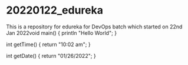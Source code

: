# 20220122_edureka
This is a repository for edureka for DevOps batch which started on 22nd Jan 2022void main()
{
	println "Hello World";
}

int getTime()
{
	return "10:02 am";
}

int getDate()
{
	return "01/26/2022";
}
